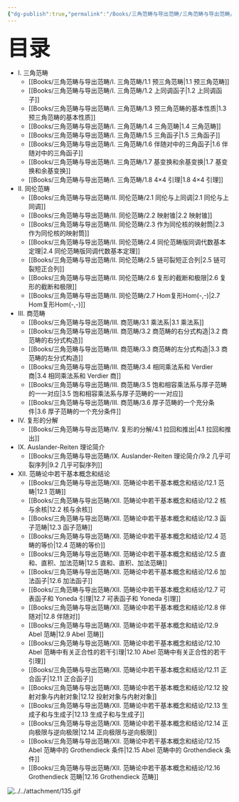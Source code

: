 ```yaml
---
{"dg-publish":true,"permalink":"/Books/三角范畴与导出范畴/三角范畴与导出范畴/","dgPassFrontmatter":true,"created":"2024-07-05T15:46:13.111+08:00","updated":"2024-08-05T09:20:01.203+08:00"}
---
```


<font size="7"> **目录**</font> 
+ Ⅰ. 三角范畴
	+ [[Books/三角范畴与导出范畴/Ⅰ. 三角范畴/1.1 预三角范畴\|1.1 预三角范畴]]
	+ [[Books/三角范畴与导出范畴/Ⅰ. 三角范畴/1.2 上同调函子\|1.2 上同调函子]]
	+ [[Books/三角范畴与导出范畴/Ⅰ. 三角范畴/1.3 预三角范畴的基本性质\|1.3 预三角范畴的基本性质]]
	+ [[Books/三角范畴与导出范畴/Ⅰ. 三角范畴/1.4 三角范畴\|1.4 三角范畴]]
	+ [[Books/三角范畴与导出范畴/Ⅰ. 三角范畴/1.5 三角函子\|1.5 三角函子]]
	+ [[Books/三角范畴与导出范畴/Ⅰ. 三角范畴/1.6 伴随对中的三角函子\|1.6 伴随对中的三角函子]]
	+ [[Books/三角范畴与导出范畴/Ⅰ. 三角范畴/1.7 基变换和余基变换\|1.7 基变换和余基变换]]
	+ [[Books/三角范畴与导出范畴/Ⅰ. 三角范畴/1.8 4×4 引理\|1.8 4×4 引理]]
+ Ⅱ. 同伦范畴
	+ [[Books/三角范畴与导出范畴/Ⅱ. 同伦范畴/2.1 同伦与上同调\|2.1 同伦与上同调]]
	+ [[Books/三角范畴与导出范畴/Ⅱ. 同伦范畴/2.2 映射锥\|2.2 映射锥]]
	+ [[Books/三角范畴与导出范畴/Ⅱ. 同伦范畴/2.3 作为同伦核的映射筒\|2.3 作为同伦核的映射筒]]
	+ [[Books/三角范畴与导出范畴/Ⅱ. 同伦范畴/2.4 同伦范畴版同调代数基本定理\|2.4 同伦范畴版同调代数基本定理]]
	+ [[Books/三角范畴与导出范畴/Ⅱ. 同伦范畴/2.5 链可裂短正合列\|2.5 链可裂短正合列]]
	+ [[Books/三角范畴与导出范畴/Ⅱ. 同伦范畴/2.6 复形的截断和极限\|2.6 复形的截断和极限]]
	+ [[Books/三角范畴与导出范畴/Ⅱ. 同伦范畴/2.7 Hom复形Hom(-,-)\|2.7 Hom复形Hom(-,-)]]
+ Ⅲ. 商范畴
	+ [[Books/三角范畴与导出范畴/Ⅲ. 商范畴/3.1 乘法系\|3.1 乘法系]]
	+ [[Books/三角范畴与导出范畴/Ⅲ. 商范畴/3.2 商范畴的右分式构造\|3.2 商范畴的右分式构造]]
	+ [[Books/三角范畴与导出范畴/Ⅲ. 商范畴/3.3 商范畴的左分式构造\|3.3 商范畴的左分式构造]]
	+ [[Books/三角范畴与导出范畴/Ⅲ. 商范畴/3.4 相同乘法系和 Verdier 商\|3.4 相同乘法系和 Verdier 商]]
	+ [[Books/三角范畴与导出范畴/Ⅲ. 商范畴/3.5 饱和相容乘法系与厚子范畴的一一对应\|3.5 饱和相容乘法系与厚子范畴的一一对应]]
	+ [[Books/三角范畴与导出范畴/Ⅲ. 商范畴/3.6 厚子范畴的一个充分条件\|3.6 厚子范畴的一个充分条件]]
+ Ⅳ. 复形的分解
	+ [[Books/三角范畴与导出范畴/Ⅳ. 复形的分解/4.1 拉回和推出\|4.1 拉回和推出]]
+ Ⅸ. Auslander-Reiten 理论简介
	+ [[Books/三角范畴与导出范畴/Ⅸ. Auslander-Reiten 理论简介/9.2 几乎可裂序列\|9.2 几乎可裂序列]]
+ ⅩⅡ. 范畴论中若干基本概念和结论
	+ [[Books/三角范畴与导出范畴/ⅩⅡ. 范畴论中若干基本概念和结论/12.1 范畴\|12.1 范畴]]
	+ [[Books/三角范畴与导出范畴/ⅩⅡ. 范畴论中若干基本概念和结论/12.2 核与余核\|12.2 核与余核]]
	+ [[Books/三角范畴与导出范畴/ⅩⅡ. 范畴论中若干基本概念和结论/12.3 函子范畴\|12.3 函子范畴]]
	+ [[Books/三角范畴与导出范畴/ⅩⅡ. 范畴论中若干基本概念和结论/12.4 范畴的等价\|12.4 范畴的等价]]
	+ [[Books/三角范畴与导出范畴/ⅩⅡ. 范畴论中若干基本概念和结论/12.5 直和、直积、加法范畴\|12.5 直和、直积、加法范畴]]
	+ [[Books/三角范畴与导出范畴/ⅩⅡ. 范畴论中若干基本概念和结论/12.6 加法函子\|12.6 加法函子]]
	+ [[Books/三角范畴与导出范畴/ⅩⅡ. 范畴论中若干基本概念和结论/12.7 可表函子和 Yoneda 引理\|12.7 可表函子和 Yoneda 引理]]
	+ [[Books/三角范畴与导出范畴/ⅩⅡ. 范畴论中若干基本概念和结论/12.8 伴随对\|12.8 伴随对]]
	+ [[Books/三角范畴与导出范畴/ⅩⅡ. 范畴论中若干基本概念和结论/12.9 Abel 范畴\|12.9 Abel 范畴]]
	+ [[Books/三角范畴与导出范畴/ⅩⅡ. 范畴论中若干基本概念和结论/12.10 Abel 范畴中有关正合性的若干引理\|12.10 Abel 范畴中有关正合性的若干引理]]
	+ [[Books/三角范畴与导出范畴/ⅩⅡ. 范畴论中若干基本概念和结论/12.11 正合函子\|12.11 正合函子]]
	+ [[Books/三角范畴与导出范畴/ⅩⅡ. 范畴论中若干基本概念和结论/12.12 投射对象与内射对象\|12.12 投射对象与内射对象]]
	+ [[Books/三角范畴与导出范畴/ⅩⅡ. 范畴论中若干基本概念和结论/12.13 生成子和与生成子\|12.13 生成子和与生成子]]
	+ [[Books/三角范畴与导出范畴/ⅩⅡ. 范畴论中若干基本概念和结论/12.14 正向极限与逆向极限\|12.14 正向极限与逆向极限]]
	+ [[Books/三角范畴与导出范畴/ⅩⅡ. 范畴论中若干基本概念和结论/12.15 Abel 范畴中的 Grothendieck 条件\|12.15 Abel 范畴中的 Grothendieck 条件]]
	+ [[Books/三角范畴与导出范畴/ⅩⅡ. 范畴论中若干基本概念和结论/12.16 Grothendieck 范畴\|12.16 Grothendieck 范畴]]

![../../attachment/135.gif](/img/user/attachment/135.gif)